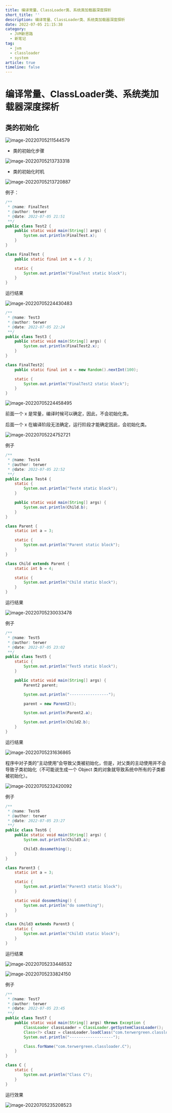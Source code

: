 ```yaml
---
title: 编译常量、ClassLoader类、系统类加载器深度探析
short_title: ''
description: 编译常量、ClassLoader类、系统类加载器深度探析
date: 2022-07-05 21:15:38
category:
  - JVM新思路
  - 新笔记
tag:
  - jvm
  - classloader
  - system
article: true
timeline: false
---
```

# 编译常量、ClassLoader类、系统类加载器深度探析

## 类的初始化

![image-20220705211544579](https://img1.terwer.space/20220705211550.png)

* 类的初始化步骤

![image-20220705213733318](https://img1.terwer.space/20220705213733.png)

* 类的初始化时机

![image-20220705213720887](https://img1.terwer.space/20220705213721.png)

例子：

```java
/**
 * @name: FinalTest
 * @author: terwer
 * @date: 2022-07-05 21:51
 **/
public class Test2 {
    public static void main(String[] args) {
        System.out.println(FinalTest.x);
    }
}

class FinalTest {
    public static final int x = 6 / 3;

    static {
        System.out.println("FinalTest static block");
    }
}
```

运行结果

![image-20220705224430483](https://img1.terwer.space/20220705224431.png)

```java
/**
 * @name: Test3
 * @author: terwer
 * @date: 2022-07-05 22:24
 **/
public class Test3 {
    public static void main(String[] args) {
        System.out.println(FinalTest2.x);
    }
}

class FinalTest2{
    public static final int x = new Random().nextInt(100);

    static {
        System.out.println("FinalTest2 static block");
    }
}
```

![image-20220705224458495](https://img1.terwer.space/20220705224459.png)

前面一个 x 是常量，编译时候可以确定，因此，不会初始化类。

后面一个 x 在编译阶段无法确定，运行阶段才能确定因此，会初始化类。

![image-20220705224752721](https://img1.terwer.space/20220705224753.png)

例子

```java
/**
 * @name: Test4
 * @author: terwer
 * @date: 2022-07-05 22:52
 **/
public class Test4 {
    static {
        System.out.println("Test4 static block");
    }

    public static void main(String[] args) {
        System.out.println(Child.b);
    }
}

class Parent {
    static int a = 3;

    static {
        System.out.println("Parent static block");
    }
}

class Child extends Parent {
    static int b = 4;

    static {
        System.out.println("Child static block");
    }
}

```

运行结果

![image-20220705230033478](https://img1.terwer.space/20220705230034.png)

例子

```java
/**
 * @name: Test5
 * @author: terwer
 * @date: 2022-07-05 23:02
 **/
public class Test5 {
    static {
        System.out.println("Test5 static block");
    }

    public static void main(String[] args) {
        Parent2 parent;

        System.out.println("-----------------");

        parent = new Parent2();

        System.out.println(Parent2.a);

        System.out.println(Child2.b);
    }
}
```

运行结果

![image-20220705231636865](https://img1.terwer.space/20220705231637.png)

程序中对子类的“主动使用”会导致父类被初始化，但是，对父类的主动使用并不会导致子类初始化（不可能说生成一个 Object 类的对象就导致系统中所有的子类都被初始化）。

![image-20220705232420092](https://img1.terwer.space/20220705232420.png)

例子

```java
/**
 * @name: Test6
 * @author: terwer
 * @date: 2022-07-05 23:27
 **/
public class Test6 {
    public static void main(String[] args) {
        System.out.println(Child3.a);

        Child3.dosomething();
    }
}

class Parent3 {
    static int a = 3;

    static {
        System.out.println("Parent3 static block");
    }

    static void dosomething() {
        System.out.println("do something");
    }
}

class Child3 extends Parent3 {
    static {
        System.out.println("Child3 static block");
    }
}
```

运行结果

![image-20220705233448532](https://img1.terwer.space/20220705233449.png)

![image-20220705233824150](https://img1.terwer.space/20220705233824.png)

例子

```java
/**
 * @name: Test7
 * @author: terwer
 * @date: 2022-07-05 23:45
 **/
public class Test7 {
    public static void main(String[] args) throws Exception {
        ClassLoader classLoader = ClassLoader.getSystemClassLoader();
        Class<?> clazz = classLoader.loadClass("com.terwergreen.classloader.C");
        System.out.println("-------------------");

        Class.forName("com.terwergreen.classloader.C");
    }
}

class C {
    static {
        System.out.println("Class C");
    }
}
```

运行效果

![image-20220705235208523](https://img1.terwer.space/20220705235209.png)